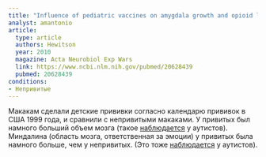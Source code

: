 ```yaml
---
title: "Influence of pediatric vaccines on amygdala growth and opioid ligand binding in rhesus macaque infants: A pilot study"
analyst: amantonio
article:
  type: article
  authors: Hewitson
  year: 2010
  magazine: Acta Neurobiol Exp Wars
  link: https://www.ncbi.nlm.nih.gov/pubmed/20628439
  pubmed: 20628439
conditions:
- Непривитые
---
```


Макакам сделали детские прививки согласно календарю прививок в США 1999 года, и сравнили с непривитыми макаками.
У привитых был намного больший объем мозга (такое [наблюдается](http://www.nature.com/nature/journal/v542/n7641/full/nature21369.html) у аутистов).
Миндалина (область мозга, ответственная за эмоции) у привитых была намного больше, чем у непривитых. (Это тоже [наблюдается](https://www.ncbi.nlm.nih.gov/pubmed/15254095) у аутистов).

